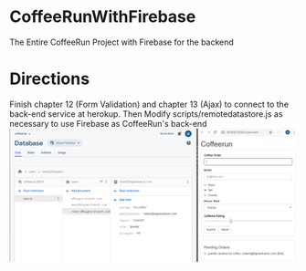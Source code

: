 # CoffeeRunWithFirebase
The Entire CoffeeRun Project with Firebase for the backend

# Directions
Finish chapter 12 (Form Validation) and chapter 13 (Ajax) to connect to the back-end service at herokup. Then Modify scripts/remotedatastore.js as necessary to use Firebase as CoffeeRun's back-end
![](img/coffeeFire.PNG) <br>


